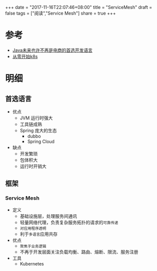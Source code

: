 +++
date = "2017-11-16T22:07:46+08:00"
title = "ServiceMesh"
draft = false
tags = ["阅读","Service Mesh"]
share = true
+++


# 参考
- [Java未来也许不再是电商的首选开发语言](http://newtech.club/2017/12/06/Java%E6%9C%AA%E6%9D%A5%E4%B9%9F%E8%AE%B8%E4%B8%8D%E5%86%8D%E6%98%AF%E7%94%B5%E5%95%86%E7%9A%84%E9%A6%96%E9%80%89%E5%BC%80%E5%8F%91%E8%AF%AD%E8%A8%80/)
- [从零开始k8s](https://www.kubernetes.org.cn/doc-11)

# 明细
## 首选语言
- 优点
	- JVM 运行时强大
	- 工具链成熟
	- Spring 庞大的生态
		- dubbo
		- Spring Cloud
- 缺点
	- 开发繁琐
	- 包体积大
	- 运行时开销大

## 框架
### Service Mesh
- 定义
	- 基础设施层，处理服务间通讯
	- 轻量网络代理，负责复杂服务拓扑的请求的`可靠传递`
	- `对应用程序透明`
	- 利于`多语言`应用共存
- 优点
	- `聚焦于业务逻辑`
	- 不再于开发层面关注负载均衡、路由、熔断、限流、服务注册
- 工具
	- Kubernetes 

